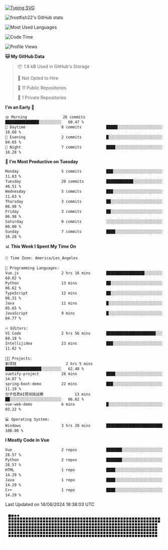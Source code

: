 <!--
**frostfish22/frostfish22** is a ✨ _special_ ✨ repository because its `README.md` (this file) appears on your GitHub profile.

Here are some ideas to get you started:

- 🔭 I’m currently working on ...
- 🌱 I’m currently learning ...
- 👯 I’m looking to collaborate on ...
- 🤔 I’m looking for help with ...
- 💬 Ask me about ...
- 📫 How to reach me: ...
- 😄 Pronouns: ...
- ⚡ Fun fact: ...
-->
[![Typing SVG](https://readme-typing-svg.demolab.com?font=Fira+Code&pause=1000&random=false&width=435&lines=%E5%B0%8F%E9%99%88%E5%90%8C%E5%AD%A6%E7%A5%9D%E4%BD%A0%E7%BC%96%E7%A0%81%E6%84%89%E5%BF%AB%F0%9F%8C%88%F0%9F%A4%AD)](https://git.io/typing-svg)

![frostfish22's GitHub stats](https://github-readme-stats.vercel.app/api?username=frostfish22&bg_color=30,e96443,904e95&title_color=fff&text_color=fff)

![Most Used Languages](https://github-readme-stats.vercel.app/api/top-langs/?username=frostfish22&theme=dark&layout=compact)

<!--START_SECTION:waka-->
![Code Time](http://img.shields.io/badge/Code%20Time-19%20hrs%2021%20mins-blue)

![Profile Views](http://img.shields.io/badge/Profile%20Views-0-blue)

**🐱 My GitHub Data** 

> 📦 1.8 kB Used in GitHub's Storage 
 > 
> 🚫 Not Opted to Hire
 > 
> 📜 11 Public Repositories 
 > 
> 🔑 1 Private Repositories 
 > 
**I'm an Early 🐤** 

```text
🌞 Morning                26 commits          ███████████████░░░░░░░░░░   60.47 % 
🌆 Daytime                8 commits           █████░░░░░░░░░░░░░░░░░░░░   18.60 % 
🌃 Evening                2 commits           █░░░░░░░░░░░░░░░░░░░░░░░░   04.65 % 
🌙 Night                  7 commits           ████░░░░░░░░░░░░░░░░░░░░░   16.28 % 
```
📅 **I'm Most Productive on Tuesday** 

```text
Monday                   5 commits           ███░░░░░░░░░░░░░░░░░░░░░░   11.63 % 
Tuesday                  20 commits          ████████████░░░░░░░░░░░░░   46.51 % 
Wednesday                5 commits           ███░░░░░░░░░░░░░░░░░░░░░░   11.63 % 
Thursday                 3 commits           ██░░░░░░░░░░░░░░░░░░░░░░░   06.98 % 
Friday                   3 commits           ██░░░░░░░░░░░░░░░░░░░░░░░   06.98 % 
Saturday                 0 commits           ░░░░░░░░░░░░░░░░░░░░░░░░░   00.00 % 
Sunday                   7 commits           ████░░░░░░░░░░░░░░░░░░░░░   16.28 % 
```


📊 **This Week I Spent My Time On** 

```text
🕑︎ Time Zone: America/Los_Angeles

💬 Programming Languages: 
Vue.js                   2 hrs 16 mins       █████████████████░░░░░░░░   68.02 % 
Python                   13 mins             ██░░░░░░░░░░░░░░░░░░░░░░░   06.62 % 
TypeScript               12 mins             ██░░░░░░░░░░░░░░░░░░░░░░░   06.31 % 
Java                     11 mins             █░░░░░░░░░░░░░░░░░░░░░░░░   05.65 % 
JavaScript               9 mins              █░░░░░░░░░░░░░░░░░░░░░░░░   04.77 % 

🔥 Editors: 
VS Code                  2 hrs 56 mins       ██████████████████████░░░   88.18 % 
Intellijidea             23 mins             ███░░░░░░░░░░░░░░░░░░░░░░   11.82 % 

🐱‍💻 Projects: 
新项目                      2 hrs 5 mins        ████████████████░░░░░░░░░   62.48 % 
vuetify-project          28 mins             ████░░░░░░░░░░░░░░░░░░░░░   14.07 % 
spring-boot-demo         22 mins             ███░░░░░░░░░░░░░░░░░░░░░░   11.19 % 
分子性质AI预测挑战赛              13 mins             ██░░░░░░░░░░░░░░░░░░░░░░░   06.62 % 
vue-web-demo             6 mins              █░░░░░░░░░░░░░░░░░░░░░░░░   03.22 % 

💻 Operating System: 
Windows                  3 hrs 20 mins       █████████████████████████   100.00 % 
```

**I Mostly Code in Vue** 

```text
Vue                      2 repos             ███████░░░░░░░░░░░░░░░░░░   28.57 % 
Python                   2 repos             ███████░░░░░░░░░░░░░░░░░░   28.57 % 
HTML                     1 repo              ████░░░░░░░░░░░░░░░░░░░░░   14.29 % 
Java                     1 repo              ████░░░░░░░░░░░░░░░░░░░░░   14.29 % 
C++                      1 repo              ████░░░░░░░░░░░░░░░░░░░░░   14.29 % 
```




 Last Updated on 14/06/2024 18:38:03 UTC
<!--END_SECTION:waka-->

<picture>
  <source media="(prefers-color-scheme: dark)" srcset="https://raw.githubusercontent.com/frostfish22/frostfish22/output/github-contribution-grid-snake-dark.svg">
  <source media="(prefers-color-scheme: light)" srcset="https://raw.githubusercontent.com/frostfish22/frostfish22/output/github-contribution-grid-snake.svg">
  <img alt="github contribution grid snake animation" src="https://raw.githubusercontent.com/frostfish22/frostfish22/output/github-contribution-grid-snake.svg">
</picture>
